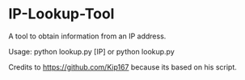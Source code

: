 # IP-Lookup-Tool
A tool to obtain information from an IP address.

Usage: python lookup.py [IP] or python lookup.py

Credits to https://github.com/Kip167 because its based on his script.
